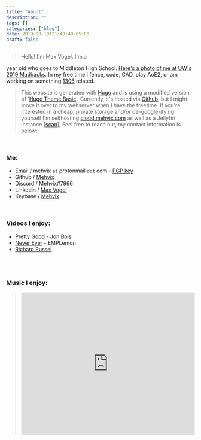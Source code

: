 ```yaml
---
title: "About"
description: ""
tags: []
categories: ["blog"]
date: 2019-08-10T21:49:48-05:00
draft: false
---
```




>Hello! I'm Max Vogel. I'm a 
<script>
var today = new Date();  //initializes to current date
var bday = new Date();
bday.setFullYear(2002);
bday.setMonth(7-1);  //January is 0
bday.setDate(27);
bday.setHours(0);
bday.setMinutes(0);
var timeDiff = Math.abs(bday.getTime() - today.getTime());
document.write(Math.floor(timeDiff / ((1000 * 60 * 60 * 24 * 365))));  // ceil time in years ([milliseconds] * [seconds] * [min] * [hours] * [days])
</script>
year old who goes to Middleton High School.  [Here's a photo of me at UW's 2019 Madhacks](/media/IMG_20191020_011042.jpg). In my free time I fence, code, CAD, play AoE2, or am working on something [1306](https://www.team1306.com) related. 


>This website is generated with [Hugo](https://gohugo.io/) and is using a modified version of '[Hugo Theme Basic](https://github.com/siegerts/hugo-theme-basic)'. Currently, it's hosted via [Github](https://www.github.com/mehvix/mehvix.com), but I might move it over to my webserver when I have the freetime. If you're interested in a cheap, private storage and/or de-google-ifying yourself I'm selfhosting [cloud.mehvix.com](https://cloud.mehvix.com) as well as a Jellyfin instance [[scan](https://scan.nextcloud.com/results/4f080b97-0709-41f8-8f75-f87e86d4ea77)]; Feel free to reach out, my contact information is below:

<br>

### Me:
* Email / mehvix `at` protonmail `dot` com - [PGP key](/media/publickey.mehvix@protonmail.com.asc)
* Github / [Mehvix](https://github.com/mehvix)
* Discord / Mehvix#7966
* Linkedin / [Max Vogel](https://www.linkedin.com/in/maxlvogel/)
* Keybase / [Mehvix](https://keybase.io/mehvix)


<br>

### Videos I enjoy:
* [Pretty Good](https://www.youtube.com/playlist?list=PLRo3mRAtA0hxw9clCLU937g7KDH-QsLd5) - Jon Bois
* [Never Ever](https://www.youtube.com/playlist?list=PLjXwcOEO8rkTutVvJ3kzbGcJ7Gi0ut-EK) - EMPLemon
* [Richard Russel](https://youtu.be/ZQSpPrZSDQ8) 

<br><br>

### Music I enjoy:
> <iframe src="https://open.spotify.com/embed/playlist/2uEoR9SXgtMSgjIjgohVnz" width="100%" height="380em" frameborder="0" allowtransparency="true" allow="encrypted-media"></iframe>
